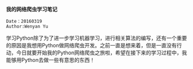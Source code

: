 **我的网络爬虫学习笔记**

	Date：20160319
	Author:Wenyan Yu

学习Python除了为了进一步学习机器学习，进行相关算法的编写，还有一个重要的原因是我想用Python做网络爬虫开发。之前一直是想来着，但是一直没有行动，今日就要开始我的Python网络爬虫之旅啦，希望在接下来的学习过程中，我能够用Python去做一些有意思的东西！



